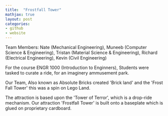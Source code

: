 ```yaml
---
title:  "Frostfall Tower"
mathjax: true
layout: post
categories: 
- github
- website
---
```


Team Members: Nate (Mechanical Engineering), Muneeb (Computer Science & Engineering), Tristan (Material Science & Engineering), Richard (Electrical Engineering), Kevin (Civil Engineering)

For the course ENGR 1000 (Introduction to Enginners), Students were tasked to curate a ride, for an imaginery ammusement park. 

Our Team, Also known as Absolute Bricks created 'Brick land' and the 'Frost Fall Tower' this was a spin on Lego Land.

The attraction is based upon the 'Tower of Terror', which is a drop-ride mechanism. Our attraction 'Frostfall Tower' is built onto a baseplate which is glued on proprietary cardboard. 

